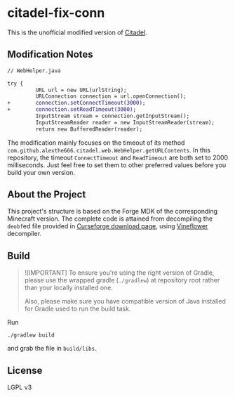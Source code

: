 # citadel-fix-conn

This is the unofficial modified version of [Citadel](https://github.com/AlexModGuy/citadel).

## Modification Notes

```diff
// WebHelper.java

try {
         URL url = new URL(urlString);
         URLConnection connection = url.openConnection();
+        connection.setConnectTimeout(3000);
+        connection.setReadTimeout(3000);
         InputStream stream = connection.getInputStream();
         InputStreamReader reader = new InputStreamReader(stream);
         return new BufferedReader(reader);
```

The modification mainly focuses on the timeout of its method `com.github.alexthe666.citadel.web.WebHelper.getURLContents`. In this repository, the timeout `ConnectTimeout` and `ReadTimeout` are both set to 2000 milliseconds. Just feel free to set them to other preferred values before you build your own version.

## About the Project

This project's structure is based on the Forge MDK of the corresponding Minecraft version. The complete code is attained from decompiling the `deobf`ed file provided in [Curseforge download page](https://www.curseforge.com/minecraft/mc-mods/citadel/files), using [Vineflower](https://github.com/Vineflower/vineflower) decompiler.

## Build

>![IMPORTANT]
> To ensure you're using the right version of Gradle, please use the wrapped gradle (`./gradlew`) at repository root rather than your locally installed one.
> 
> Also, please make sure you have compatible version of Java installed for Gradle used to run the build task.

Run

```shell
./gradlew build
```

and grab the file in `build/libs`.

## License

LGPL v3